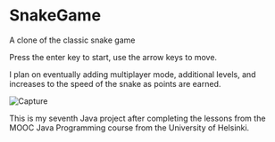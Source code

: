 # SnakeGame

A clone of the classic snake game

Press the enter key to start, use the arrow keys to move.

I plan on eventually adding multiplayer mode, additional levels, and increases to the speed of the snake as points are earned.

![Capture](https://user-images.githubusercontent.com/114260075/199745795-66942493-b13b-47cd-8e76-2f6f88e7c99f.PNG)

This is my seventh Java project after completing the lessons from the MOOC Java Programming course from the University of Helsinki.
